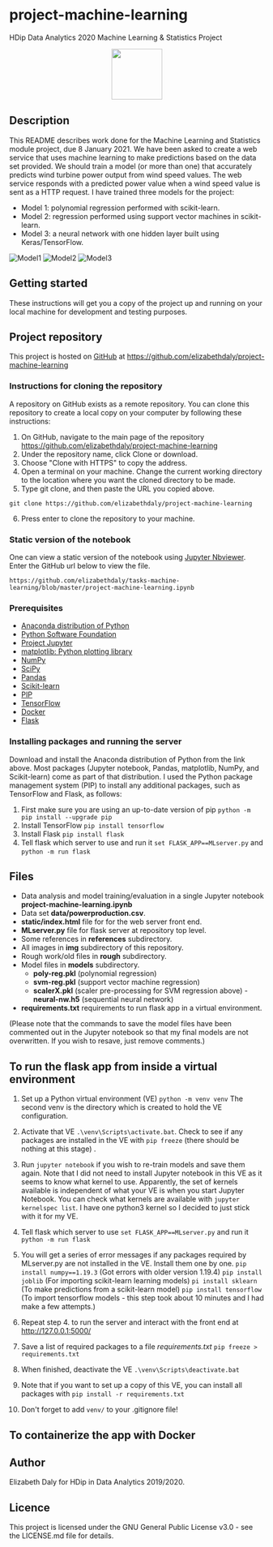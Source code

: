 # project-machine-learning
HDip Data Analytics 2020 Machine Learning &amp; Statistics Project

<p align="middle">
  <img src="img/python.jpg" width="100" />
</p>

## Description

This README describes work done for the Machine Learning and Statistics module project, due 8 January 2021. We have been asked to create a web service that uses machine learning to make predictions based on the data set provided. We should train a model (or more than one) that accurately predicts wind turbine power output from wind speed values. The web service responds with a predicted power value when a wind speed value is sent as a HTTP request. I have trained three models for the project:
- Model 1: polynomial regression performed with scikit-learn.
- Model 2: regression performed using support vector machines in scikit-learn.
- Model 3: a neural network with one hidden layer built using Keras/TensorFlow.


![Model1](img/poly3.png)
![Model2](img/SVRrbf.png)
![Model3](img/neuralnw.png)

## Getting started

These instructions will get you a copy of the project up and running on your local machine for development and testing purposes.

## Project repository
This project is hosted on [GitHub](https://github.com/) at 
https://github.com/elizabethdaly/project-machine-learning

### Instructions for cloning the repository
A repository on GitHub exists as a remote repository. You can clone this repository to create a local copy on your computer by following these instructions:
1. On GitHub, navigate to the main page of the repository https://github.com/elizabethdaly/project-machine-learning
2. Under the repository name, click Clone or download.
3. Choose "Clone with HTTPS" to copy the address.
4. Open a terminal on your machine. Change the current working directory to the location where you want the cloned directory to be made.
5. Type git clone, and then paste the URL you copied above.

```git clone https://github.com/elizabethdaly/project-machine-learning```

6. Press enter to clone the repository to your machine.

### Static version of the notebook
One can view a static version of the notebook using [Jupyter Nbviewer](https://nbviewer.jupyter.org/). Enter the GitHub url below to view the file.

```https://github.com/elizabethdaly/tasks-machine-learning/blob/master/project-machine-learning.ipynb```

### Prerequisites
- [Anaconda distribution of Python](https://www.anaconda.com/distribution/)
- [Python Software Foundation](https://www.python.org/)
- [Project Jupyter](https://jupyter.org/)
- [matplotlib: Python plotting library](https://matplotlib.org/)
- [NumPy](https://numpy.org/)
- [SciPy](https://www.scipy.org/)
- [Pandas](https://pandas.pydata.org/)
- [Scikit-learn](https://scikit-learn.org/stable/)
- [PIP](https://pip.pypa.io/en/stable/)
- [TensorFlow](https://www.tensorflow.org/)
- [Docker](https://www.docker.com/resources/what-container)
- [Flask](https://flask.palletsprojects.com/en/1.1.x/)

### Installing packages and running the server
Download and install the Anaconda distribution of Python from the link above. Most packages (Jupyter notebook, Pandas, matplotlib, NumPy, and Scikit-learn) come as part of that distribution. I used the Python package management system (PIP) to install any additional packages, such as TensorFlow and Flask, as follows:
1. First make sure you are using an up-to-date version of pip
```python -m pip install --upgrade pip```
2. Install TensorFlow 
```pip install tensorflow```
3. Install Flask
```pip install flask```
4. Tell flask which server to use and run it
```set FLASK_APP==MLserver.py```
and 
```python -m run flask```

## Files
- Data analysis and model training/evaluation in a single Jupyter notebook **project-machine-learning.ipynb**
- Data set **data/powerproduction.csv**.
- **static/index.html** file for for the web server front end.
- **MLserver.py** file for flask server at repository top level.
- Some references in **references** subdirectory.
- All images in **img** subdirectory of this repository.
- Rough work/old files in **rough** subdirectory.
- Model files in **models** subdirectory.
    - **poly-reg.pkl** (polynomial regression)
	- **svm-reg.pkl** (support vector machine regression)
	- **scalerX.pkl** (scaler pre-processing for SVM regression above)
	-**neural-nw.h5** (sequential neural network)
- **requirements.txt** requirements to run flask app in a virtual environment.

(Please note that the commands to save the model files have been commented out in the Jupyter notebook so that my final models are not overwritten. If you wish to resave, just remove comments.)

## To run the flask app from inside a virtual environment
1. Set up a Python virtual environment (VE) ```python -m venv venv``` The second venv is the directory which is created to hold the VE configuration.

2. Activate that VE ```.\venv\Scripts\activate.bat```.
Check to see if any packages are installed in the VE with ```pip freeze``` (there should be nothing at this stage) .

3. Run ```jupyter notebook``` if you wish to re-train models and save them again. Note that I did not need to install Jupyter notebook in this VE as it seems to know what kernel to use. Apparently, the set of kernels available is independent of what your VE is when you start Jupyter Notebook. You can check what kernels are available with ```jupyter kernelspec list```. I have one python3 kernel so I decided to just stick with it for my VE.

4. Tell flask which server to use 
```set FLASK_APP==MLserver.py``` and run it 
```python -m run flask```

5. You will get a series of error messages if any packages required by MLserver.py are not installed in the VE. Install them one by one.
```pip install numpy==1.19.3``` (Got errors with older version 1.19.4)
```pip install joblib``` (For importing scikit-learn learning models)
```pi install sklearn``` (To make predictions from a scikit-learn model)
```pip install tensorflow``` (To import tensorflow models - this step took about 10 minutes and I had make a few attempts.)

6. Repeat step 4. to run the server and interact with the front end at http://127.0.0.1:5000/

7. Save a list of required packages to a file _requirements.txt_
```pip freeze > requirements.txt```

8. When finished, deactivate the VE ```.\venv\Scripts\deactivate.bat```

9. Note that if you want to set up a copy of this VE, you can install all packages with ```pip install -r requirements.txt```

10. Don't forget to add ```venv/``` to your .gitignore file! 

## To containerize the app with Docker

## Author
Elizabeth Daly for HDip in Data Analytics 2019/2020.

## Licence

This project is licensed under the GNU General Public License v3.0 - see the LICENSE.md file for details.